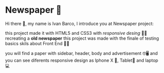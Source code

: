 # Newspaper 📰

Hi there 🙌, my name is Ivan Barco, I introduce you at Newspaper project:

this project made it with HTML5 and CSS3 with *responsive desing* 🧾🧾
recreating a **old newspaper**
this project was made with the finale of testing basics skils about Front End 👨‍💻

you will find a paper with sidebar, header, body and advertisement 🤓🖥
and you can see diferents responsive design as Iphone X 📱, Tablet📲 and laptop💻

